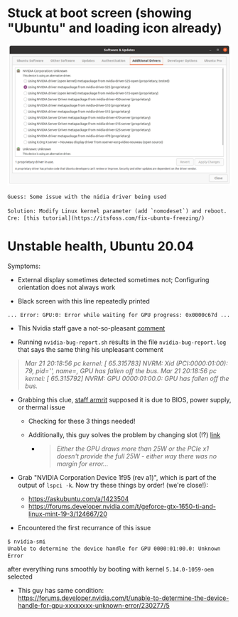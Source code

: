 # Stuck at boot screen (showing "Ubuntu" and loading icon already)

![](docs/nvidia_drivers.png)

```
Guess: Some issue with the nidia driver being used

Solution: Modify Linux kernel parameter (add `nomodeset`) and reboot. Cre: [this tutorial](https://itsfoss.com/fix-ubuntu-freezing/)
```

# Unstable health, Ubuntu 20.04

Symptoms:
- External display sometimes detected sometimes not; Configuring orientation does not always work

- Black screen with this line repeatedly printed

```
... Error: GPU:0: Error while waiting for GPU progress: 0x0000c67d ...
```

  - This Nvidia staff gave a not-so-pleasant [comment](https://forums.developer.nvidia.com/t/geforce-rtx-3060-error-gpu-error-while-waiting-for-gpu-progress-0x0000c67d/223489/4)

  - Running `nvidia-bug-report.sh` results in the file `nvidia-bug-report.log` that says the same thing his unpleasant comment

  > _Mar 21 20:18:56 pc kernel: [   65.315783] NVRM: Xid (PCI:0000:01:00): 79, pid='<unknown>', name=<unknown>, GPU has fallen off the bus.
Mar 21 20:18:56 pc kernel: [   65.315792] NVRM: GPU 0000:01:00.0: GPU has fallen off the bus._

  - Grabbing this clue, [staff armrit](https://forums.developer.nvidia.com/t/gpu-has-fallen-off-the-bus/217357/4) supposed it is due to BIOS, power supply, or thermal issue
    - Checking for these 3 things needed!

    - Additionally, this guy solves the problem by changing slot (!?) [link](https://bbs.archlinux.org/viewtopic.php?id=267855)
      - > _Either the GPU draws more than 25W or the PCIe x1 doesn't provide the full 25W - either way there was no margin for error…_

  - Grab "NVIDIA Corporation Device 1f95 (rev a1)", which is part of the output of `lspci -k`. Now try these things by order! (we're close!):
    - https://askubuntu.com/a/1423504
    - https://forums.developer.nvidia.com/t/geforce-gtx-1650-ti-and-linux-mint-19-3/124667/20

- Encountered the first recurrance of this issue

```
$ nvidia-smi
Unable to determine the device handle for GPU 0000:01:00.0: Unknown Error
```

after everything runs smoothly by booting with kernel `5.14.0-1059-oem` selected

  - This guy has same condition: https://forums.developer.nvidia.com/t/unable-to-determine-the-device-handle-for-gpu-xxxxxxxx-unknown-error/230277/5